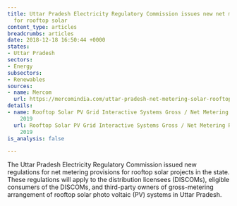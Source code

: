 ```yaml
---
title: Uttar Pradesh Electricity Regulatory Commission issues new net metering provisions
  for rooftop solar
content_type: articles
breadcrumbs: articles
date: 2018-12-18 16:50:44 +0000
states:
- Uttar Pradesh
sectors:
- Energy
subsectors:
- Renewables
sources:
- name: Mercom
  url: https://mercomindia.com/uttar-pradesh-net-metering-solar-rooftop/
details:
- name: Rooftop Solar PV Grid Interactive Systems Gross / Net Metering Regulations,
    2019
  url: Rooftop Solar PV Grid Interactive Systems Gross / Net Metering Regulations,
    2019
is_analysis: false

---
```

The Uttar Pradesh Electricity Regulatory Commission issued new regulations for net metering provisions for rooftop solar projects in the state. These regulations will apply to the distribution licensees (DISCOMs), eligible consumers of the DISCOMs, and third-party owners of gross-metering arrangement of rooftop solar photo voltaic (PV) systems in Uttar Pradesh.   